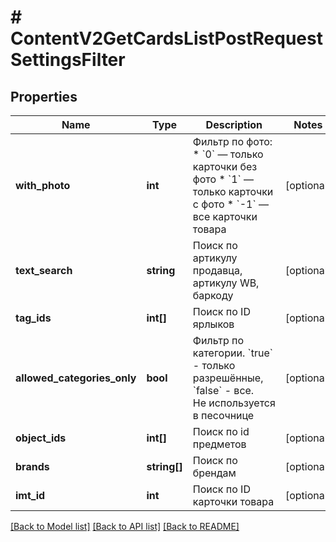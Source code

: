 # # ContentV2GetCardsListPostRequestSettingsFilter

## Properties

Name | Type | Description | Notes
------------ | ------------- | ------------- | -------------
**with_photo** | **int** | Фильтр по фото:      * &#x60;0&#x60; — только карточки без фото   * &#x60;1&#x60; — только карточки с фото   * &#x60;-1&#x60; — все карточки товара | [optional]
**text_search** | **string** | Поиск по артикулу продавца, артикулу WB, баркоду | [optional]
**tag_ids** | **int[]** | Поиск по ID ярлыков | [optional]
**allowed_categories_only** | **bool** | Фильтр по категории. &#x60;true&#x60; - только разрешённые, &#x60;false&#x60; - все. Не используется в песочнице | [optional]
**object_ids** | **int[]** | Поиск по id предметов | [optional]
**brands** | **string[]** | Поиск по брендам | [optional]
**imt_id** | **int** | Поиск по ID карточки товара | [optional]

[[Back to Model list]](../../README.md#models) [[Back to API list]](../../README.md#endpoints) [[Back to README]](../../README.md)
